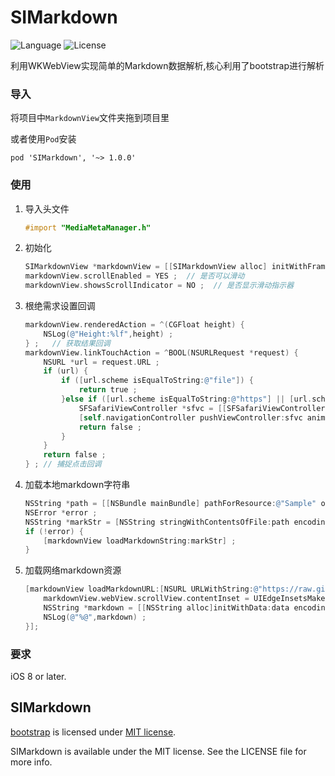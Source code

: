# SIMarkdown


![Language](https://img.shields.io/badge/language-objc-orange.svg)
![License](https://img.shields.io/badge/license-MIT-blue.svg)  

利用WKWebView实现简单的Markdown数据解析,核心利用了bootstrap进行解析

### 导入
将项目中`MarkdownView`文件夹拖到项目里 

或者使用`Pod`安装

	pod 'SIMarkdown', '~> 1.0.0'	
	
### 使用
1. 导入头文件

	```objective-c
	#import "MediaMetaManager.h"
	```
	
2. 初始化

	```objective-c
    SIMarkdownView *markdownView = [[SIMarkdownView alloc] initWithFrame:self.view.bounds] ;
    markdownView.scrollEnabled = YES ;  // 是否可以滑动
    markdownView.showsScrollIndicator = NO ;  // 是否显示滑动指示器
	```
	
3. 根绝需求设置回调

	```objective-c
    markdownView.renderedAction = ^(CGFloat height) {
        NSLog(@"Height:%lf",height) ;
    } ;   // 获取结果回调
    markdownView.linkTouchAction = ^BOOL(NSURLRequest *request) {
        NSURL *url = request.URL ;
        if (url) {
            if ([url.scheme isEqualToString:@"file"]) {
                return true ;
            }else if ([url.scheme isEqualToString:@"https"] || [url.scheme isEqualToString:@"http"]) {
                SFSafariViewController *sfvc = [[SFSafariViewController alloc]initWithURL:url] ;
                [self.navigationController pushViewController:sfvc animated:YES] ;
                return false ;
            }
        }
        return false ;
    } ; // 捕捉点击回调
	```
	
4. 加载本地markdown字符串

	```objective-c
    NSString *path = [[NSBundle mainBundle] pathForResource:@"Sample" ofType:@"md"] ;
    NSError *error ;
    NSString *markStr = [NSString stringWithContentsOfFile:path encoding:NSUTF8StringEncoding error:&error] ;
    if (!error) {
        [markdownView loadMarkdownString:markStr] ;
    }
	```
	
5. 加载网络markdown资源

	```objective-c
    [markdownView loadMarkdownURL:[NSURL URLWithString:@"https://raw.githubusercontent.com/matteocrippa/awesome-swift/master/README.md"]withSuccess:^(SIMarkdownView *markView, NSData *data) {
        markdownView.webView.scrollView.contentInset = UIEdgeInsetsMake(64, 0, 0, 0) ;
        NSString *markdown = [[NSString alloc]initWithData:data encoding:NSUTF8StringEncoding] ;
        NSLog(@"%@",markdown) ;
    }];
	```
	
### 要求
iOS 8 or later.
	
## SIMarkdown

[bootstrap](http://getbootstrap.com/) is licensed under [MIT license](https://github.com/twbs/bootstrap/blob/v4-dev/LICENSE).  

SIMarkdown is available under the MIT license. See the LICENSE file for more info.
